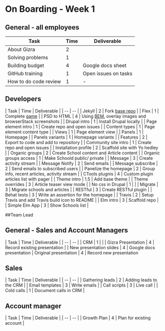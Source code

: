 # On Boarding - Week 1

## General - all employees

| Task | Time | Deliverable |
| -- | -- | -- |
| About Gizra | 2 | |
| Solving problems | 1 |  |
| Building budget | 4 | Google docs sheet |
| GitHub training | 1 | Open issues on tasks |
| How to do code review | 1 | -|




## Developers

| Task | Time | Deliverable |
| -- | -- |
| Jekyll | 2 | Fork [base repo](https://github.com/Gizra/jekyll-base) |
| Flex | 1 | Complete [game](http://flexboxfroggy.com/) |
| PSD to HTML | 4 | Using [BEM](https://css-tricks.com/bem-101/), overlay images and browserStack screenshots |
| Drupal intro | 1 | Install Drupal locally |
| Page element intro | 1 | Create repo and open issues |
| Content types | 1 | Page element content type |
| Views | 1 | Page element view |
| Panels | 1 | Homepage |
| Panels variants | 1 | Homepage variants |
| Features | 2 | Export to code and add to repository |
| Community site intro | 1 | Create repo and open issues |
| Installation profile | 2 | Scaffold site with Yo hedley |
| Organic groups | 2 | Create School content and Article content |
| Organic groups access | 1 | Make Schoold public/ private |
| Message | 3 | Create activity stream |
| Message Notify | 2 | Send emails |
| Message subscribe | 2 | Send emails to subscribed users |
| Panelize the homepage | 2 | Group info, recent articles, activity stream |
| CTools plugnis | 4 | Custom plugin articles list with pager |
| Theme intro | 1.5 | Add base theme |
| Theme overrides | 3 | Article teaser view mode |
| No css in Drupal | 1 | |
| Migrate | 3 | Migrate schools and articles |
| RESTful | 3 | Create RESTful plugin |
| Behat tests | 3 | Write an assertion for the homepage |
| Travis | 2 | Setup Travis and add Travis build icon to README |
| Elm intro | 3 | Scaffold repo |
| Simple Elm App | 3 | Show Schools list |

##Team Lead

## General - Sales and Account Managers

| Task | Time | Deliverable |
| -- | -- |
| CRM | 1 |  |
| Gizra Presentation | 4 | Record existing presentation |
| New presentation slides | 4 |  Google docs presentation
| Original presentation | 4 |  Record new presentation

## Sales

| Task | Time | Deliverable |
| -- | -- |
| Gathering leads | 2 | Adding leads to the CRM |
| Email templates | 3 | Write emails |
| Call scripts | 3 | Live call |
| Cold calls | 1 | Document calls in CRM |

## Account manager

| Task | Time | Deliverable |
| -- | -- |
| Growth Plan | 4 | Plan for existing account |
